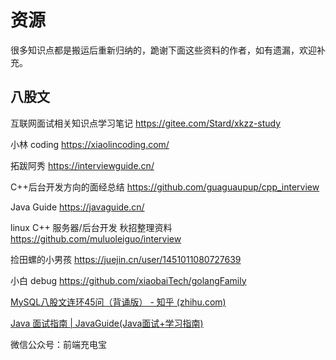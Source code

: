# 资源

很多知识点都是搬运后重新归纳的，跪谢下面这些资料的作者，如有遗漏，欢迎补充。
## 八股文

互联网面试相关知识点学习笔记 <https://gitee.com/Stard/xkzz-study>

小林 coding <https://xiaolincoding.com/>

拓跋阿秀 <https://interviewguide.cn/>

C++后台开发方向的面经总结 <https://github.com/guaguaupup/cpp_interview>

Java Guide <https://javaguide.cn/>

linux C++ 服务器/后台开发 秋招整理资料 <https://github.com/muluoleiguo/interview>

捡田螺的小男孩 <https://juejin.cn/user/1451011080727639>

小白 debug <https://github.com/xiaobaiTech/golangFamily>

[MySQL八股文连环45问（背诵版） - 知乎 (zhihu.com)](https://zhuanlan.zhihu.com/p/403656116)

[Java 面试指南 | JavaGuide(Java面试+学习指南)](https://javaguide.cn/)

微信公众号：前端充电宝